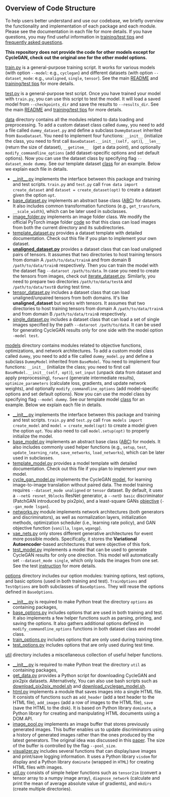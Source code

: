 ## Overview of Code Structure
To help users better understand and use our codebase, we briefly overview the functionality and implementation of each package and each module. Please see the documentation in each file for more details. If you have questions, you may find useful information in [training/test tips](tips.md) and [frequently asked questions](qa.md).

**This repository does not provide the code for other models except for CycleGAN, check out the original one for the other model options.**

[train.py](../train.py) is a general-purpose training script. It works for various models (with option `--model`: e.g., `cyclegan`) and different datasets (with option `--dataset_mode`: e.g.,  `unaligned`, `single`, `tensor`). See the main [README](.../README.md) and [training/test  tips](tips.md) for more details.

[test.py](../test.py) is a general-purpose test script. Once you have trained your model with `train.py`, you can use this script to test the model. It will load a saved model from `--checkpoints_dir` and save the results to `--results_dir`. See the main [README](.../README.md) and [training/test tips](tips.md) for more details.


[data](../data) directory contains all the modules related to data loading and preprocessing. To add a custom dataset class called `dummy`, you need to add a file called `dummy_dataset.py` and define a subclass `DummyDataset` inherited from `BaseDataset`. You need to implement four functions: `__init__` (initialize the class, you need to first call `BaseDataset.__init__(self, opt)`), `__len__` (return the size of dataset), `__getitem__`　(get a data point), and optionally `modify_commandline_options` (add dataset-specific options and set default options). Now you can use the dataset class by specifying flag `--dataset_mode dummy`. See our template dataset [class](../data/template_dataset.py) for an example.   Below we explain each file in details.

* [\_\_init\_\_.py](../data/__init__.py) implements the interface between this package and training and test scripts. `train.py` and `test.py` call `from data import create_dataset` and `dataset = create_dataset(opt)` to create a dataset given the option `opt`.
* [base_dataset.py](../data/base_dataset.py) implements an abstract base class ([ABC](https://docs.python.org/3/library/abc.html)) for datasets. It also includes common transformation functions (e.g., `get_transform`, `__scale_width`), which can be later used in subclasses.
* [image_folder.py](../data/image_folder.py) implements an image folder class. We modify the official PyTorch image folder [code](https://github.com/pytorch/vision/blob/master/torchvision/datasets/folder.py) so that this class can load images from both the current directory and its subdirectories.
* [template_dataset.py](../data/template_dataset.py) provides a dataset template with detailed documentation. Check out this file if you plan to implement your own dataset.
* **[unaligned_dataset.py](../data/unaligned_dataset.py)** provides a dataset class that can load unaligned pairs of tensors. It assumes that two directories to host training tensors from domain A `/path/to/data/trainA` and from domain B `/path/to/data/trainB` respectively. Then you can train the model with the dataset flag `--dataroot /path/to/data`. In case you need to create the tensors from images, check out [iterate_dataset.py](../iterate_dataset.py).
Similarly, you need to prepare two directories `/path/to/data/testA` and `/path/to/data/testB` during test time.
* [tensor_dataset.py](../data/tensor_dataset.py) includes a dataset class that can load unaligned/unpaired tensors from both domains. It's like **unaligned_dataset** but works with tensors. It assumes that two directories to host training tensors from domain A `/path/to/data/trainA` and from domain B `/path/to/data/trainB` respectively.
* [single_dataset.py](../data/single_dataset.py) includes a dataset class that can load a set of single images specified by the path `--dataroot /path/to/data`. It can be used for generating CycleGAN results only for one side with the model option `-model test`.


[models](../models) directory contains modules related to objective functions, optimizations, and network architectures. To add a custom model class called `dummy`, you need to add a file called `dummy_model.py` and define a subclass `DummyModel` inherited from `BaseModel`. You need to implement four functions: `__init__` (initialize the class; you need to first call `BaseModel.__init__(self, opt)`), `set_input` (unpack data from dataset and apply preprocessing), `forward` (generate intermediate results), `optimize_parameters` (calculate loss, gradients, and update network weights), and optionally `modify_commandline_options` (add model-specific options and set default options). Now you can use the model class by specifying flag `--model dummy`. See our template model [class](../models/template_model.py) for an example.  Below we explain each file in details.

* [\_\_init\_\_.py](../models/__init__.py)  implements the interface between this package and training and test scripts.  `train.py` and `test.py` call `from models import create_model` and `model = create_model(opt)` to create a model given the option `opt`. You also need to call `model.setup(opt)` to properly initialize the model.
* [base_model.py](../models/base_model.py) implements an abstract base class ([ABC](https://docs.python.org/3/library/abc.html)) for models. It also includes commonly used helper functions (e.g., `setup`, `test`, `update_learning_rate`, `save_networks`, `load_networks`), which can be later used in subclasses.
* [template_model.py](../models/template_model.py) provides a model template with detailed documentation. Check out this file if you plan to implement your own model.
* [cycle_gan_model.py](../models/cycle_gan_model.py) implements the CycleGAN [model](https://junyanz.github.io/CycleGAN/), for learning image-to-image translation  without paired data.  The model training requires `--dataset_mode unaligned` or `tensor` dataset. By default, it uses a `--netG resnet_9blocks` ResNet generator, a `--netD basic` discriminator (PatchGAN  introduced by pix2pix), and a least-square GANs [objective](https://arxiv.org/abs/1611.04076) (`--gan_mode lsgan`).
* [networks.py](../models/networks.py) module implements network architectures (both generators and discriminators), as well as normalization layers, initialization methods, optimization scheduler (i.e., learning rate policy), and GAN objective function (`vanilla`, `lsgan`, `wgangp`).
* [vae_nets.py](../models/vae_nets.py) only stores different generative architectures for event more possible models. Specifically, it stores the **Variational Autoencoder**-based architectures that were objective of this fork.
* [test_model.py](../models/test_model.py) implements a model that can be used to generate CycleGAN results for only one direction. This model will automatically set `--dataset_mode single`, which only loads the images from one set. See the test [instruction](https://github.com/junyanz/pytorch-CycleGAN-and-pix2pix#apply-a-pre-trained-model-cyclegan) for more details.

[options](../options) directory includes our option modules: training options, test options, and basic options (used in both training and test). `TrainOptions` and `TestOptions` are both subclasses of `BaseOptions`. They will reuse the options defined in `BaseOptions`.
* [\_\_init\_\_.py](../options/__init__.py)  is required to make Python treat the directory `options` as containing packages,
* [base_options.py](../options/base_options.py) includes options that are used in both training and test. It also implements a few helper functions such as parsing, printing, and saving the options. It also gathers additional options defined in `modify_commandline_options` functions in both dataset class and model class.
* [train_options.py](../options/train_options.py) includes options that are only used during training time.
* [test_options.py](../options/test_options.py) includes options that are only used during test time.


[util](../util) directory includes a miscellaneous collection of useful helper functions.
  * [\_\_init\_\_.py](../util/__init__.py) is required to make Python treat the directory `util` as containing packages,
  * [get_data.py](../util/get_data.py) provides a Python script for downloading CycleGAN and pix2pix datasets.  Alternatively, You can also use bash scripts such as [download_pix2pix_model.sh](../scripts/download_pix2pix_model.sh) and [download_cyclegan_model.sh](../scripts/download_cyclegan_model.sh).
  * [html.py](../util/html.py) implements a module that saves images into a single HTML file.  It consists of functions such as `add_header` (add a text header to the HTML file), `add_images` (add a row of images to the HTML file), `save` (save the HTML to the disk). It is based on Python library `dominate`, a Python library for creating and manipulating HTML documents using a DOM API.
  * [image_pool.py](../util/image_pool.py) implements an image buffer that stores previously generated images. This buffer enables us to update discriminators using a history of generated images rather than the ones produced by the latest generators. The original idea was discussed in this [paper](http://openaccess.thecvf.com/content_cvpr_2017/papers/Shrivastava_Learning_From_Simulated_CVPR_2017_paper.pdf). The size of the buffer is controlled by the flag `--pool_size`.
  * [visualizer.py](../util/visualizer.py) includes several functions that can display/save images and print/save logging information. It uses a Python library `visdom` for display and a Python library `dominate` (wrapped in `HTML`) for creating HTML files with images.
  * [util.py](../util/util.py) consists of simple helper functions such as `tensor2im` (convert a tensor array to a numpy image array), `diagnose_network` (calculate and print the mean of average absolute value of gradients), and `mkdirs` (create multiple directories).
